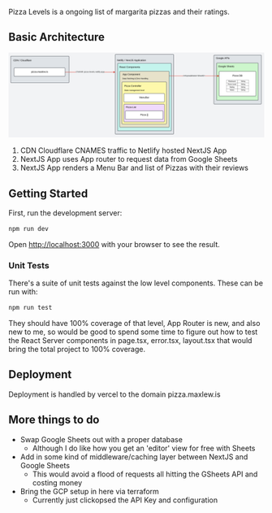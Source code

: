 Pizza Levels is a ongoing list of margarita pizzas and their ratings.

## Basic Architecture
![infra diagram](docs/infra-diagram.png)

1. CDN Cloudflare CNAMES traffic to Netlify hosted NextJS App
2. NextJS App uses App router to request data from Google Sheets
3. NextJS App renders a Menu Bar and list of Pizzas with their reviews

## Getting Started

First, run the development server:

```bash
npm run dev
```

Open [http://localhost:3000](http://localhost:3000) with your browser to see the result.

### Unit Tests
There's a suite of unit tests against the low level components. These can be run with:

```bash
npm run test
```

They should have 100% coverage of that level, App Router is new, and also new to me, so would be good to spend some time to figure out how to test the React Server components in page.tsx, error.tsx, layout.tsx that would bring the total project to 100% coverage.

## Deployment
Deployment is handled by vercel to the domain pizza.maxlew.is

## More things to do
- Swap Google Sheets out with a proper database
  - Although I do like how you get an 'editor' view for free with Sheets
- Add in some kind of middleware/caching layer between NextJS and Google Sheets
  - This would avoid a flood of requests all hitting the GSheets API and costing money
- Bring the GCP setup in here via terraform
  - Currently just clickopsed the API Key and configuration
